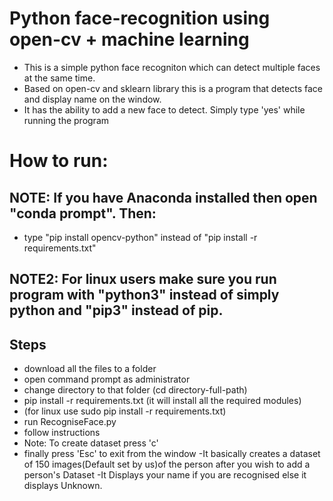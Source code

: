 # Python face-recognition using open-cv + machine learning

- This is a simple python face recogniton which can detect multiple faces at the same time.
- Based on open-cv and sklearn library this is a program that detects face and display name on the window.
- It has the ability to add a new face to detect. Simply type 'yes' while running the program

# How to run:

## NOTE: If you have Anaconda installed then open "conda prompt". Then:

- type "pip install opencv-python" instead of "pip install -r requirements.txt"
## NOTE2: For linux users make sure you run program with "python3" instead of simply python and "pip3" instead of pip.


## Steps
- download all the files to a folder
- open command prompt as administrator
- change directory to that folder (cd directory-full-path)
- pip install -r requirements.txt (it will install all the required modules)
- (for linux use sudo pip install -r requirements.txt)
- run RecogniseFace.py
- follow instructions
- Note: To create dataset press 'c'
- finally press 'Esc' to exit from the window
-It basically creates a dataset of 150 images(Default set by us)of the person after you wish to add a person's Dataset
-It Displays your name if you are recognised else it displays Unknown.

